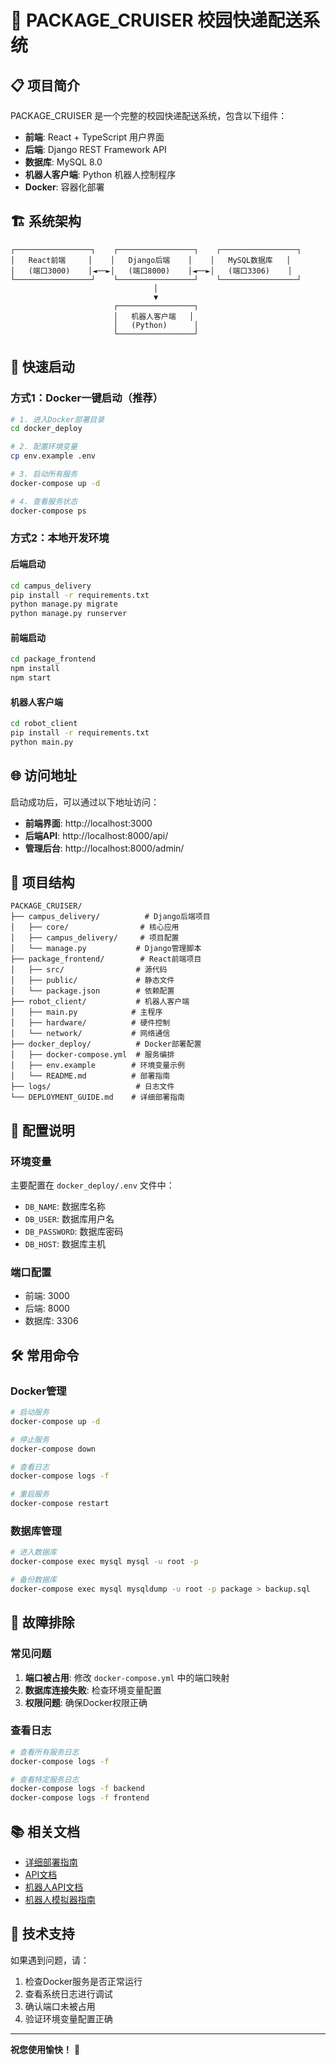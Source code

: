# 🚀 PACKAGE_CRUISER 校园快递配送系统

## 📋 项目简介

PACKAGE_CRUISER 是一个完整的校园快递配送系统，包含以下组件：

- **前端**: React + TypeScript 用户界面
- **后端**: Django REST Framework API
- **数据库**: MySQL 8.0
- **机器人客户端**: Python 机器人控制程序
- **Docker**: 容器化部署

## 🏗️ 系统架构

```
┌─────────────────┐    ┌─────────────────┐    ┌─────────────────┐
│   React前端     │    │   Django后端    │    │   MySQL数据库   │
│   (端口3000)    │◄──►│   (端口8000)    │◄──►│   (端口3306)    │
└─────────────────┘    └─────────────────┘    └─────────────────┘
                                │
                                ▼
                       ┌─────────────────┐
                       │   机器人客户端   │
                       │   (Python)      │
                       └─────────────────┘
```

## 🚀 快速启动

### 方式1：Docker一键启动（推荐）

```bash
# 1. 进入Docker部署目录
cd docker_deploy

# 2. 配置环境变量
cp env.example .env

# 3. 启动所有服务
docker-compose up -d

# 4. 查看服务状态
docker-compose ps
```

### 方式2：本地开发环境

#### 后端启动
```bash
cd campus_delivery
pip install -r requirements.txt
python manage.py migrate
python manage.py runserver
```

#### 前端启动
```bash
cd package_frontend
npm install
npm start
```

#### 机器人客户端
```bash
cd robot_client
pip install -r requirements.txt
python main.py
```

## 🌐 访问地址

启动成功后，可以通过以下地址访问：

- **前端界面**: http://localhost:3000
- **后端API**: http://localhost:8000/api/
- **管理后台**: http://localhost:8000/admin/

## 📁 项目结构

```
PACKAGE_CRUISER/
├── campus_delivery/          # Django后端项目
│   ├── core/                # 核心应用
│   ├── campus_delivery/     # 项目配置
│   └── manage.py           # Django管理脚本
├── package_frontend/        # React前端项目
│   ├── src/                # 源代码
│   ├── public/             # 静态文件
│   └── package.json        # 依赖配置
├── robot_client/           # 机器人客户端
│   ├── main.py            # 主程序
│   ├── hardware/          # 硬件控制
│   └── network/           # 网络通信
├── docker_deploy/          # Docker部署配置
│   ├── docker-compose.yml  # 服务编排
│   ├── env.example        # 环境变量示例
│   └── README.md          # 部署指南
├── logs/                   # 日志文件
└── DEPLOYMENT_GUIDE.md    # 详细部署指南
```

## 🔧 配置说明

### 环境变量
主要配置在 `docker_deploy/.env` 文件中：
- `DB_NAME`: 数据库名称
- `DB_USER`: 数据库用户名
- `DB_PASSWORD`: 数据库密码
- `DB_HOST`: 数据库主机

### 端口配置
- 前端: 3000
- 后端: 8000
- 数据库: 3306

## 🛠️ 常用命令

### Docker管理
```bash
# 启动服务
docker-compose up -d

# 停止服务
docker-compose down

# 查看日志
docker-compose logs -f

# 重启服务
docker-compose restart
```

### 数据库管理
```bash
# 进入数据库
docker-compose exec mysql mysql -u root -p

# 备份数据库
docker-compose exec mysql mysqldump -u root -p package > backup.sql
```

## 🐛 故障排除

### 常见问题
1. **端口被占用**: 修改 `docker-compose.yml` 中的端口映射
2. **数据库连接失败**: 检查环境变量配置
3. **权限问题**: 确保Docker权限正确

### 查看日志
```bash
# 查看所有服务日志
docker-compose logs -f

# 查看特定服务日志
docker-compose logs -f backend
docker-compose logs -f frontend
```

## 📚 相关文档

- [详细部署指南](DEPLOYMENT_GUIDE.md)
- [API文档](docker_deploy/API_DOCUMENTATION.md)
- [机器人API文档](ROBOT_API_DOCUMENTATION.md)
- [机器人模拟器指南](ROBOT_SIMULATOR_GUIDE.md)

## 🤝 技术支持

如果遇到问题，请：
1. 检查Docker服务是否正常运行
2. 查看系统日志进行调试
3. 确认端口未被占用
4. 验证环境变量配置正确

---

**祝您使用愉快！** 🚀 